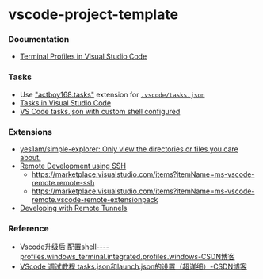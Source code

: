 vscode-project-template
=======================
### Documentation
- [Terminal Profiles in Visual Studio Code](https://code.visualstudio.com/docs/terminal/profiles)

### Tasks
- Use ["actboy168.tasks"](https://marketplace.visualstudio.com/items?itemName=actboy168.tasks) extension for [`.vscode/tasks.json`](.vscode/tasks.json)
- [Tasks in Visual Studio Code](https://code.visualstudio.com/docs/editor/tasks#_custom-tasks)
- [VS Code tasks.json with custom shell configured](https://gist.github.com/solnic/1dbbbb89515d35b291e6f1b72dbcfa2c)

### Extensions
- [yes1am/simple-explorer: Only view the directories or files you care about.](https://github.com/yes1am/simple-explorer)
- [Remote Development using SSH](https://code.visualstudio.com/docs/remote/ssh)
  - https://marketplace.visualstudio.com/items?itemName=ms-vscode-remote.remote-ssh
  - https://marketplace.visualstudio.com/items?itemName=ms-vscode-remote.vscode-remote-extensionpack
- [Developing with Remote Tunnels](https://code.visualstudio.com/docs/remote/tunnels)
### Reference
- [Vscode升级后 配置shell----profiles.windows_terminal.integrated.profiles.windows-CSDN博客](https://blog.csdn.net/qq_38276120/article/details/120202519)
- [VScode 调试教程 tasks.json和launch.json的设置（超详细）-CSDN博客](https://blog.csdn.net/qq_59084325/article/details/125662393)

